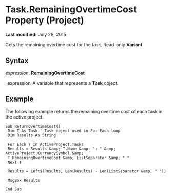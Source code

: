 
# Task.RemainingOvertimeCost Property (Project)

 **Last modified:** July 28, 2015

Gets the remaining overtime cost for the task. Read-only  **Variant**.

## Syntax

 _expression_. **RemainingOvertimeCost**

 _expression_A variable that represents a  **Task** object.


## Example

The following example returns the remaining overtime cost of each task in the active project.


```
Sub ReturnOvertimeCost() 
 Dim T As Task ' Task object used in For Each loop 
 Dim Results As String 
 
 For Each T In ActiveProject.Tasks 
 Results = Results &amp; T.Name &amp; ": " &amp; ActiveProject.CurrencySymbol &amp; _ 
 T.RemainingOvertimeCost &amp; ListSeparator &amp; " " 
 Next T 
 
 Results = Left$(Results, Len(Results) - Len(ListSeparator &amp; " ")) 
 
 MsgBox Results 
 
End Sub
```

